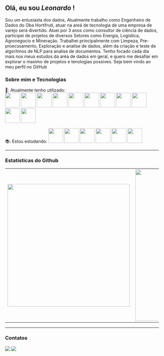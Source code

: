 ## Olá, eu sou *Leonardo* !

Sou um entusiasta dos dados, Atualmente trabalho como Engenheiro de Dados do Oba Hortifruti, atuar na areá de tecnologia de uma empresa de varejo será divertido.
Atuei por 3 anos como consultor de ciência de dados, participei de projetos de diversos Setores como Energia, Logistica, Agronegocio e Mineração.
Trabalhei principalmente com Limpeza, Pre-proecssamento, Exploração e analise de dados, além da criação e teste de algoritmos de NLP para analise de documentos.
Tenho focado cada dia mais nos meus estudos da aréa de dados em geral, e quero me desafiar em explorar o maximo de projetos e tenologias possives. Seja bem vindo ao meu perfil no GitHub

### Sobre mim e Tecnologias

🧰: Atualmente tenho utilizado:   
<img src="https://cdn.jsdelivr.net/gh/devicons/devicon/icons/python/python-original.svg" height="48"/>
<img src="https://cdn.jsdelivr.net/gh/devicons/devicon/icons/pandas/pandas-original-wordmark.svg" height="48"/>
<img src="https://cdn.jsdelivr.net/gh/devicons/devicon/icons/numpy/numpy-original-wordmark.svg" height="48"/>
<img src="https://cdn.jsdelivr.net/gh/devicons/devicon/icons/vscode/vscode-original-wordmark.svg" height="48"/> 
<img src="https://cdn.jsdelivr.net/gh/devicons/devicon/icons/git/git-original-wordmark.svg" height="48"/> 
<img src="https://cdn.jsdelivr.net/gh/devicons/devicon/icons/github/github-original-wordmark.svg" height="48"/>
<img src="https://cdn.jsdelivr.net/gh/devicons/devicon@latest/icons/googlecloud/googlecloud-original-wordmark.svg" height="48"/>
<img src="https://cdn.jsdelivr.net/gh/devicons/devicon@latest/icons/apacheairflow/apacheairflow-original-wordmark.svg" height="48"/>
<img src="https://cdn.jsdelivr.net/gh/devicons/devicon@latest/icons/mysql/mysql-original-wordmark.svg" height="48"/>
<img src="https://cdn.jsdelivr.net/gh/devicons/devicon@latest/icons/jupyter/jupyter-original-wordmark.svg" height="48"/>
<img src="https://cdn.jsdelivr.net/gh/devicons/devicon@latest/icons/pytest/pytest-original-wordmark.svg" height="48"/>




📚: Estou estudando:
<img src="https://cdn.jsdelivr.net/gh/devicons/devicon@latest/icons/apachespark/apachespark-original-wordmark.svg" height="48"/>
<img src="https://cdn.jsdelivr.net/gh/devicons/devicon/icons/azure/azure-original.svg" height="48"/>
<img src="https://cdn.jsdelivr.net/gh/devicons/devicon/icons/ansible/ansible-original-wordmark.svg" height="48"/>
<img src="https://cdn.jsdelivr.net/gh/devicons/devicon@latest/icons/apachekafka/apachekafka-original-wordmark.svg" height="48"/>
<img src="https://cdn.jsdelivr.net/gh/devicons/devicon@latest/icons/docker/docker-original-wordmark.svg" height="48"/>
<img src="https://cdn.jsdelivr.net/gh/devicons/devicon@latest/icons/hadoop/hadoop-original-wordmark.svg" height="48"/>

          
---

<!--
**LeoGrochoski/LeoGrochoski** is a ✨ _special_ ✨ repository because its `README.md` (this file) appears on your GitHub profile.
-->

### Estatísticas do Github

<center>
  <table>
    <tr>
        <td><img width="400px" align="left" src="https://github-readme-stats.vercel.app/api/top-langs/?username=LeoGrochoski&hide=html&layout=compact&theme=buefy" /></td>
        <td><img width="495px" align="left" src="https://github-readme-stats.vercel.app/api?username=LeoGrochoski&theme=buefy" /></td>
    </tr>   
  </table>
</center>  

---

### Contatos

<div>
<a href = "mailto:leogrochoski10@gmail.com"><img src="https://img.shields.io/badge/Gmail-D14836?style=for-the-badge&logo=gmail&logoColor=white" target="_blank"></a>
<a href="https://www.linkedin.com/in/leonardo-grochoski-2b908192/" target="_blank"><img src="https://img.shields.io/badge/-LinkedIn-%230077B5?style=for-the-badge&logo=linkedin&logoColor=white" target="_blank"></a>   
</div>


